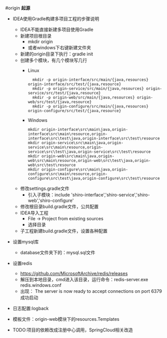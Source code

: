 #origin
**起源**

- IDEA使用Gradle构建多项目工程的步骤说明
    - IDEA不能直接新建多项目使用Gradle
    - 新建项目根目录
        - mkdir origin
        - 或者windows下右键新建文件夹
	- 新建的origin目录下执行：gradle init
	- 创建多个模块，有几个模块写几行
		- Linux

			    mkdir -p origin-interface/src/main/{java,resources} origin-interface/src/test/{java,resource}
				mkdir -p origin-service/src/main/{java,resources} origin-service/src/test/{java,resource}
				mkdir -p origin-web/src/main/{java,resources} origin-web/src/test/{java,resource}
				mkdir -p origin-configure/src/main/{java,resources} origin-configure/src/test/{java,resource}

        - Windows

              mkdir origin-interface\src\main\java,origin-interface\src\main\resource,origin-interface\src\test\java,origin-interface\src\test\resource
              mkdir origin-service\src\main\java,origin-service\src\main\resource,origin-service\src\test\java,origin-service\src\test\resource
              mkdir origin-web\src\main\java,origin-web\src\main\resource,origin-web\src\test\java,origin-web\src\test\resource
              mkdir origin-configure\src\main\java,origin-configure\src\main\resource,origin-configure\src\test\java,origin-configure\src\test\resource

	- 修改settings.gradle文件
		-  引入子模块：include 'shiro-interface','shiro-service','shiro-web','shiro-configure'
	- 修改根目录build.gradle文件，公共配置
	- IDEA导入工程
		- File -> Project from existing sources
		- 选择目录
	- 子工程新建build.gradle文件，设置各种配置

- 设置mysql库
    - database文件夹下的：mysql.sql文件
- 设置redis
    - https://github.com/MicrosoftArchive/redis/releases
    - 解压到本地目录，cmd进入该目录，运行命令：redis-server.exe redis.windows.conf
    - 出现： The server is now ready to accept connections on port 6379 成功启动
- 日志配置:logback
- 模板文件：origin-web模块下的resources.Templates
- TODO:项目的依赖改成注册中心调用，SpringCloud相关改造
